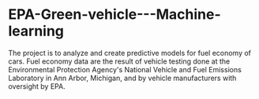 # EPA-Green-vehicle---Machine-learning
The project is to analyze and create predictive models for fuel economy of cars. Fuel economy data are the result of vehicle testing done at the Environmental Protection Agency's National Vehicle and Fuel Emissions Laboratory in Ann Arbor, Michigan, and by vehicle manufacturers with oversight by EPA.
